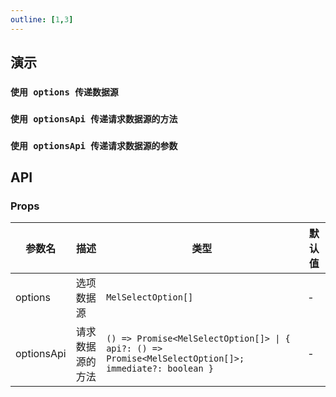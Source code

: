```yaml
---
outline: [1,3]
---
```


## 演示

### `使用 options 传递数据源`

### `使用 optionsApi 传递请求数据源的方法`

### `使用 optionsApi 传递请求数据源的参数`

## API

### Props

| 参数名 | 描述 | 类型 | 默认值 |
| --- | --- | --- | --- |
| options | 选项数据源 | `MelSelectOption[]` | - |
| optionsApi | 请求数据源的方法 | `() => Promise<MelSelectOption[]> \| { api?: () => Promise<MelSelectOption[]>; immediate?: boolean }` | - |
